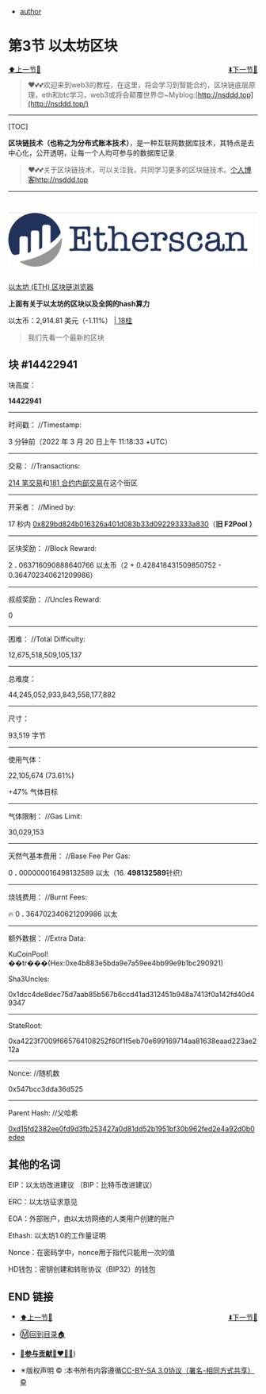 + [author](http://nsddd.top)

# 第3节 以太坊区块

<div><a href = '2.md' style='float:left'>⬆️上一节🔗</a><a href = '4.md' style='float: right'>⬇️下一节🔗</a></div>
<br>

> ❤️💕💕欢迎来到web3的教程，在这里，将会学习到智能合约，区块链底层原理，eth和btc学习，web3或将会颠覆世界😍~Myblog:[http://nsddd.top](http://nsddd.top/)

---
[TOC]

**区块链技术（也称之为分布式账本技术）**，是一种互联网数据库技术，其特点是去中心化，公开透明，让每一个人均可参与的数据库记录

>   ❤️💕💕关于区块链技术，可以关注我，共同学习更多的区块链技术。[个人博客http://nsddd.top](http://nsddd.top)

---

# <a href = "https://etherscan.io/ "><img src = "./images/gTiDdUAxtHGJ4f8-1665065566166-13.png"></a>

[以太坊 (ETH) 区块链浏览器](https://etherscan.io/)

**上面有关于以太坊的区块以及全网的hash算力**

以太币：2,914.81 美元（-1.11%） |[ 18桂](https://etherscan.io/gastracker)

> 我们先看一个最新的区块



## 块 #14422941

块高度：

**14422941**

------

时间戳： //Timestamp:

3 分钟前（2022 年 3 月 20 日上午 11:18:33 +UTC）

------

交易：   //Transactions:

[214 笔交易](https://etherscan.io/txs?block=14422941)和[181 合约内部交易](https://etherscan.io/txsInternal?block=14422941)在这个街区

------

开采者：  //Mined by:

17 秒内 [0x829bd824b016326a401d083b33d092293333a830](https://etherscan.io/address/0x829bd824b016326a401d083b33d092293333a830)（**旧 F2Pool ）**

------

区块奖励：   //Block Reward:

2 **.** 063716090888640766 以太币（2 + 0.428418431509850752 - 0.364702340621209986）

------

叔叔奖励：   //Uncles Reward:  

0

------

困难：    //Total Difficulty:

12,675,518,509,105,137

------

总难度：

44,245,052,933,843,558,177,882

------

尺寸：

93,519 字节

------

使用气体：

22,105,674 (73.61%)

+47% 气体目标

------

气体限制：   //Gas Limit:

30,029,153

------

天然气基本费用：      //Base Fee Per Gas:

0 **.** 000000016498132589 以太（16. **498132589**针织）

------

烧钱费用：        //Burnt Fees:

🔥 0 **.** 364702340621209986 以太  

---

额外数据：      //Extra Data:

KuCoinPool!��tr���(Hex:0xe4b883e5bda9e7a59ee4bb99e9b1bc290921)

Sha3Uncles:

0x1dcc4de8dec75d7aab85b567b6ccd41ad312451b948a7413f0a142fd40d49347

------

StateRoot:

0xa4223f7009f665764108252f60f1f5eb70e699169714aa81638eaad223ae212a

------

Nonce:          //随机数

0x547bcc3dda36d525

---

Parent Hash:   //父哈希

[0xd15fd2382ee0fd9d3fb253427a0d81dd52b1951bf30b962fed2e4a92d0b0edee](https://etherscan.io/block/0xd15fd2382ee0fd9d3fb253427a0d81dd52b1951bf30b962fed2e4a92d0b0edee)



## 其他的名词

EIP：以太坊改进建议   （BIP：比特币改进建议）

ERC：以太坊征求意见

EOA：外部账户，由以太坊网络的人类用户创建的账户

Ethash: 以太坊1.0的工作量证明

Nonce：在密码学中，nonce用于指代只能用一次的值

HD钱包：密钥创建和转账协议（BIP32）的钱包





## END 链接
<ul><li><div><a href = '2.md' style='float:left'>⬆️上一节🔗</a><a href = '4.md' style='float: right'>⬇️下一节🔗</a></div></li></ul>

+ [Ⓜ️回到目录🏠](../README.md)

+ [**🫵参与贡献💞❤️‍🔥💖**](https://nsddd.top/archives/contributors))

+ ✴️版权声明 &copy; :本书所有内容遵循[CC-BY-SA 3.0协议（署名-相同方式共享）&copy;](http://zh.wikipedia.org/wiki/Wikipedia:CC-by-sa-3.0协议文本) 

